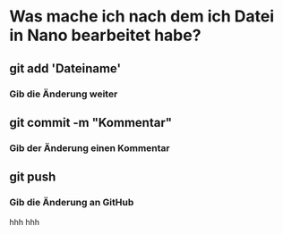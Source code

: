 # Was mache ich nach dem ich Datei in Nano bearbeitet habe?
## git add 'Dateiname'
### Gib die Änderung weiter
## git commit -m "Kommentar"
### Gib der Änderung einen Kommentar
## git push
### Gib die Änderung an GitHub
hhh
hhh
